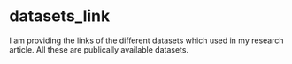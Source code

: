# datasets_link
I am providing the links of the different datasets which used in my research article. All these are publically available datasets.
